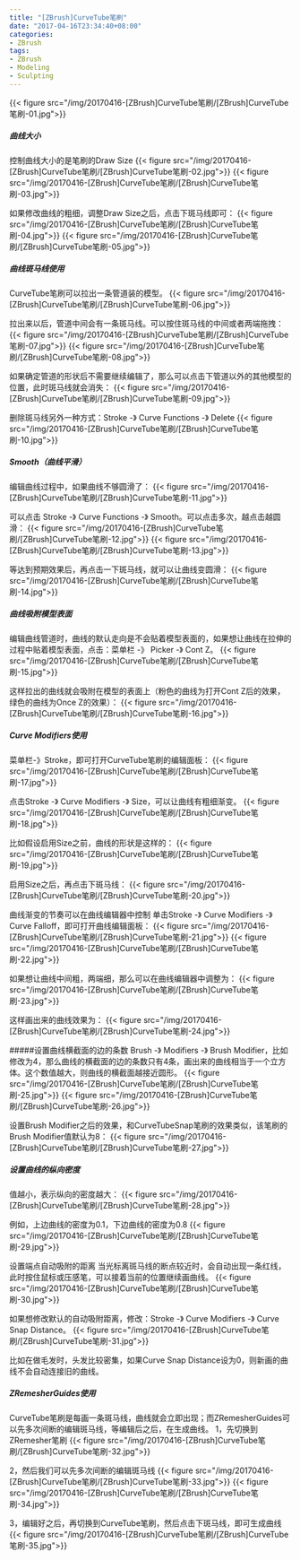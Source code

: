 ```yaml
---
title: "[ZBrush]CurveTube笔刷"
date: "2017-04-16T23:34:40+08:00"
categories:
- ZBrush
tags:
- ZBrush
- Modeling
- Sculpting
---
```


{{< figure src="/img/20170416-[ZBrush]CurveTube笔刷/[ZBrush]CurveTube笔刷-01.jpg">}}

##### 曲线大小
控制曲线大小的是笔刷的Draw Size
{{< figure src="/img/20170416-[ZBrush]CurveTube笔刷/[ZBrush]CurveTube笔刷-02.jpg">}}
{{< figure src="/img/20170416-[ZBrush]CurveTube笔刷/[ZBrush]CurveTube笔刷-03.jpg">}}


如果修改曲线的粗细，调整Draw Size之后，点击下斑马线即可：
{{< figure src="/img/20170416-[ZBrush]CurveTube笔刷/[ZBrush]CurveTube笔刷-04.jpg">}}
{{< figure src="/img/20170416-[ZBrush]CurveTube笔刷/[ZBrush]CurveTube笔刷-05.jpg">}}

##### 曲线斑马线使用
CurveTube笔刷可以拉出一条管道装的模型。
{{< figure src="/img/20170416-[ZBrush]CurveTube笔刷/[ZBrush]CurveTube笔刷-06.jpg">}}

拉出来以后，管道中间会有一条斑马线。可以按住斑马线的中间或者两端拖拽：
{{< figure src="/img/20170416-[ZBrush]CurveTube笔刷/[ZBrush]CurveTube笔刷-07.jpg">}}
{{< figure src="/img/20170416-[ZBrush]CurveTube笔刷/[ZBrush]CurveTube笔刷-08.jpg">}}


如果确定管道的形状后不需要继续编辑了，那么可以点击下管道以外的其他模型的位置，此时斑马线就会消失：
{{< figure src="/img/20170416-[ZBrush]CurveTube笔刷/[ZBrush]CurveTube笔刷-09.jpg">}}

删除斑马线另外一种方式：Stroke -》 Curve Functions -》 Delete
{{< figure src="/img/20170416-[ZBrush]CurveTube笔刷/[ZBrush]CurveTube笔刷-10.jpg">}}

##### Smooth（曲线平滑）
编辑曲线过程中，如果曲线不够圆滑了：
{{< figure src="/img/20170416-[ZBrush]CurveTube笔刷/[ZBrush]CurveTube笔刷-11.jpg">}}

可以点击 Stroke -》 Curve Functions -》 Smooth。可以点击多次，越点击越圆滑：
{{< figure src="/img/20170416-[ZBrush]CurveTube笔刷/[ZBrush]CurveTube笔刷-12.jpg">}}
{{< figure src="/img/20170416-[ZBrush]CurveTube笔刷/[ZBrush]CurveTube笔刷-13.jpg">}}

等达到预期效果后，再点击一下斑马线，就可以让曲线变圆滑：
{{< figure src="/img/20170416-[ZBrush]CurveTube笔刷/[ZBrush]CurveTube笔刷-14.jpg">}}


##### 曲线吸附模型表面
编辑曲线管道时，曲线的默认走向是不会贴着模型表面的，如果想让曲线在拉伸的过程中贴着模型表面，点击：菜单栏 -》 Picker -》 Cont Z。
{{< figure src="/img/20170416-[ZBrush]CurveTube笔刷/[ZBrush]CurveTube笔刷-15.jpg">}}

这样拉出的曲线就会吸附在模型的表面上（粉色的曲线为打开Cont Z后的效果，绿色的曲线为Once Z的效果）：
{{< figure src="/img/20170416-[ZBrush]CurveTube笔刷/[ZBrush]CurveTube笔刷-16.jpg">}}

##### Curve Modifiers使用
菜单栏-》Stroke，即可打开CurveTube笔刷的编辑面板：
{{< figure src="/img/20170416-[ZBrush]CurveTube笔刷/[ZBrush]CurveTube笔刷-17.jpg">}}

点击Stroke -》 Curve Modifiers -》 Size，可以让曲线有粗细渐变。
{{< figure src="/img/20170416-[ZBrush]CurveTube笔刷/[ZBrush]CurveTube笔刷-18.jpg">}}

比如假设启用Size之前，曲线的形状是这样的：
{{< figure src="/img/20170416-[ZBrush]CurveTube笔刷/[ZBrush]CurveTube笔刷-19.jpg">}}

启用Size之后，再点击下斑马线：
{{< figure src="/img/20170416-[ZBrush]CurveTube笔刷/[ZBrush]CurveTube笔刷-20.jpg">}}


曲线渐变的节奏可以在曲线编辑器中控制
单击Stroke -》 Curve Modifiers -》 Curve Falloff，即可打开曲线编辑面板：
{{< figure src="/img/20170416-[ZBrush]CurveTube笔刷/[ZBrush]CurveTube笔刷-21.jpg">}}
{{< figure src="/img/20170416-[ZBrush]CurveTube笔刷/[ZBrush]CurveTube笔刷-22.jpg">}}


如果想让曲线中间粗，两端细，那么可以在曲线编辑器中调整为：
{{< figure src="/img/20170416-[ZBrush]CurveTube笔刷/[ZBrush]CurveTube笔刷-23.jpg">}}

这样画出来的曲线效果为：
{{< figure src="/img/20170416-[ZBrush]CurveTube笔刷/[ZBrush]CurveTube笔刷-24.jpg">}}

#####设置曲线横截面的边的条数
Brush -》 Modifiers -》 Brush Modifier，比如修改为4，那么曲线的横截面的边的条数只有4条，画出来的曲线相当于一个立方体。这个数值越大，则曲线的横截面越接近圆形。
{{< figure src="/img/20170416-[ZBrush]CurveTube笔刷/[ZBrush]CurveTube笔刷-25.jpg">}}
{{< figure src="/img/20170416-[ZBrush]CurveTube笔刷/[ZBrush]CurveTube笔刷-26.jpg">}}

设置Brush Modifier之后的效果，和CurveTubeSnap笔刷的效果类似，该笔刷的Brush Modifier值默认为8：
{{< figure src="/img/20170416-[ZBrush]CurveTube笔刷/[ZBrush]CurveTube笔刷-27.jpg">}}


##### 设置曲线的纵向密度
值越小，表示纵向的密度越大：
{{< figure src="/img/20170416-[ZBrush]CurveTube笔刷/[ZBrush]CurveTube笔刷-28.jpg">}}

例如，上边曲线的密度为0.1，下边曲线的密度为0.8
{{< figure src="/img/20170416-[ZBrush]CurveTube笔刷/[ZBrush]CurveTube笔刷-29.jpg">}}

设置端点自动吸附的距离
当光标离斑马线的断点较近时，会自动出现一条红线，此时按住鼠标或压感笔，可以接着当前的位置继续画曲线。
{{< figure src="/img/20170416-[ZBrush]CurveTube笔刷/[ZBrush]CurveTube笔刷-30.jpg">}}

如果想修改默认的自动吸附距离，修改：Stroke -》 Curve Modifiers -》 Curve Snap Distance。
{{< figure src="/img/20170416-[ZBrush]CurveTube笔刷/[ZBrush]CurveTube笔刷-31.jpg">}}

比如在做毛发时，头发比较密集，如果Curve Snap Distance设为0，则新画的曲线不会自动连接旧的曲线。

##### ZRemesherGuides使用
CurveTube笔刷是每画一条斑马线，曲线就会立即出现；而ZRemesherGuides可以先多次间断的编辑斑马线，等编辑后之后，在生成曲线。
1，先切换到ZRemesher笔刷
{{< figure src="/img/20170416-[ZBrush]CurveTube笔刷/[ZBrush]CurveTube笔刷-32.jpg">}}

2，然后我们可以先多次间断的编辑斑马线
{{< figure src="/img/20170416-[ZBrush]CurveTube笔刷/[ZBrush]CurveTube笔刷-33.jpg">}}
{{< figure src="/img/20170416-[ZBrush]CurveTube笔刷/[ZBrush]CurveTube笔刷-34.jpg">}}

3，编辑好之后，再切换到CurveTube笔刷，然后点击下斑马线，即可生成曲线
{{< figure src="/img/20170416-[ZBrush]CurveTube笔刷/[ZBrush]CurveTube笔刷-35.jpg">}}
